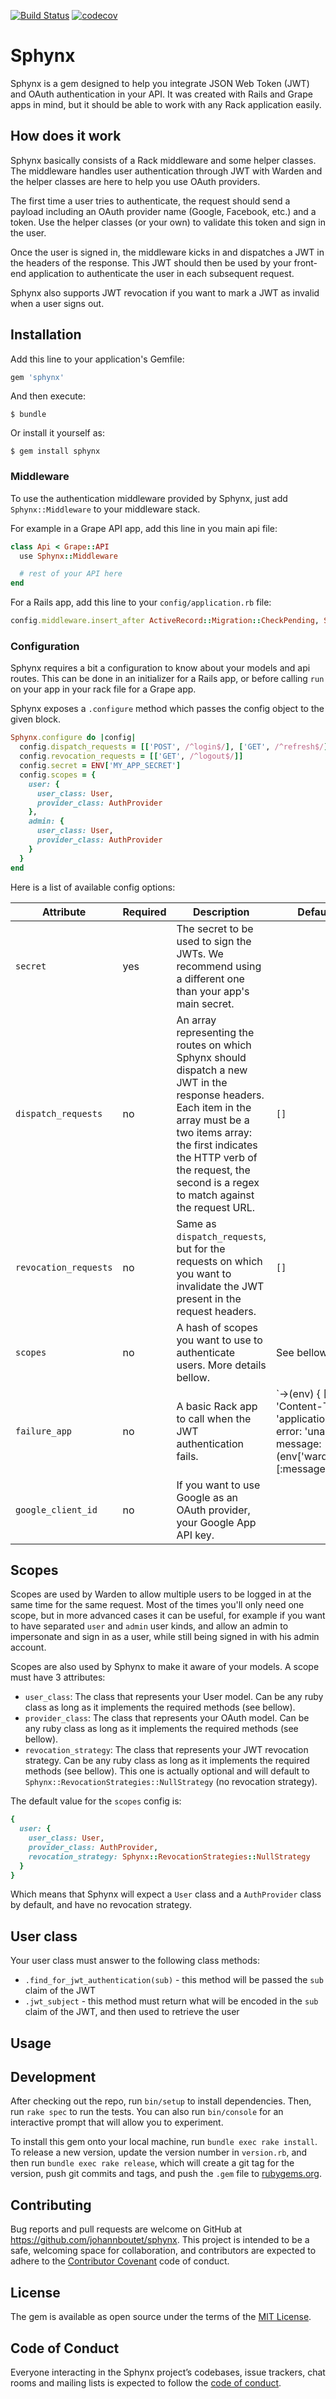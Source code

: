 [![Build Status](https://travis-ci.org/johannboutet/sphynx.svg?branch=master)](https://travis-ci.org/johannboutet/sphynx)
[![codecov](https://codecov.io/gh/johannboutet/sphynx/branch/master/graph/badge.svg)](https://codecov.io/gh/johannboutet/sphynx)

# Sphynx

Sphynx is a gem designed to help you integrate JSON Web Token (JWT) and OAuth authentication in your API. It was created with Rails and Grape apps in mind, but it should be able to work with any Rack application easily.

## How does it work

Sphynx basically consists of a Rack middleware and some helper classes. The middleware handles user authentication through JWT with Warden and the helper classes are here to help you use OAuth providers.

The first time a user tries to authenticate, the request should send a payload including an OAuth provider name (Google, Facebook, etc.) and a token. Use the helper classes (or your own) to validate this token and sign in the user.

Once the user is signed in, the middleware kicks in and dispatches a JWT in the headers of the response. This JWT should then be used by your front-end application to authenticate the user in each subsequent request.

Sphynx also supports JWT revocation if you want to mark a JWT as invalid when a user signs out.

## Installation

Add this line to your application's Gemfile:

```ruby
gem 'sphynx'
```

And then execute:

    $ bundle

Or install it yourself as:

    $ gem install sphynx

### Middleware

To use the authentication middleware provided by Sphynx, just add `Sphynx::Middleware` to your middleware stack.

For example in a Grape API app, add this line in you main api file:
```ruby
class Api < Grape::API
  use Sphynx::Middleware

  # rest of your API here
end
```

For a Rails app, add this line to your `config/application.rb` file:
```ruby
config.middleware.insert_after ActiveRecord::Migration::CheckPending, Sphynx::Middleware
```

### Configuration

Sphynx requires a bit a configuration to know about your models and api routes. This can be done in an initializer for a Rails app, or before calling `run` on your app in your rack file for a Grape app.

Sphynx exposes a `.configure` method which passes the config object to the given block.

```ruby
Sphynx.configure do |config|
  config.dispatch_requests = [['POST', /^login$/], ['GET', /^refresh$/]]
  config.revocation_requests = [['GET', /^logout$/]]
  config.secret = ENV['MY_APP_SECRET']
  config.scopes = {
    user: {
      user_class: User,
      provider_class: AuthProvider
    },
    admin: {
      user_class: User,
      provider_class: AuthProvider
    }
  }
end
```

Here is a list of available config options:

| Attribute | Required | Description | Default value |
| --------- | -------- | ----------- | ------------- |
| `secret` | yes | The secret to be used to sign the JWTs. We recommend using a different one than your app's main secret. |
| `dispatch_requests` | no | An array representing the routes on which Sphynx should dispatch a new JWT in the response headers. Each item in the array must be a two items array: the first indicates the HTTP verb of the request, the second is a regex to match against the request URL. | `[]` |
| `revocation_requests` | no | Same as `dispatch_requests`, but for the requests on which you want to invalidate the JWT present in the request headers. | `[]` |
| `scopes` | no | A hash of scopes you want to use to authenticate users. More details bellow. | See bellow. |
| `failure_app` | no | A basic Rack app to call when the JWT authentication fails. | `->(env) { [401, { 'Content-Type' => 'application/json' }, [{ error: 'unauthorized', message: (env['warden.options'][:message] || 'Unauthorized') }.to_json]] }` |
| `google_client_id` | no | If you want to use Google as an OAuth provider, your Google App API key. |

## Scopes

Scopes are used by Warden to allow multiple users to be logged in at the same time for the same request. Most of the times you'll only need one scope, but in more advanced cases it can be useful, for example if you want to have separated `user` and `admin` user kinds, and allow an admin to impersonate and sign in as a user, while still being signed in with his admin account.

Scopes are also used by Sphynx to make it aware of your models. A scope must have 3 attributes:
- `user_class`: The class that represents your User model. Can be any ruby class as long as it implements the required methods (see bellow).
- `provider_class`: The class that represents your OAuth model. Can be any ruby class as long as it implements the required methods (see bellow).
- `revocation_strategy`: The class that represents your JWT revocation strategy. Can be any ruby class as long as it implements the required methods (see bellow). This one is actually optional and will default to `Sphynx::RevocationStrategies::NullStrategy` (no revocation strategy).

The default value for the `scopes` config is:
```ruby
{
  user: {
    user_class: User,
    provider_class: AuthProvider,
    revocation_strategy: Sphynx::RevocationStrategies::NullStrategy
  }
}
```
Which means that Sphynx will expect a `User` class and a `AuthProvider` class by default, and have no revocation strategy.

## User class

Your user class must answer to the following class methods:
- `.find_for_jwt_authentication(sub)` -  this method will be passed the `sub` claim of the JWT
- `.jwt_subject` - this method must return what will be encoded in the `sub` claim of the JWT, and then used to retrieve the user 

## Usage


## Development

After checking out the repo, run `bin/setup` to install dependencies. Then, run `rake spec` to run the tests. You can also run `bin/console` for an interactive prompt that will allow you to experiment.

To install this gem onto your local machine, run `bundle exec rake install`. To release a new version, update the version number in `version.rb`, and then run `bundle exec rake release`, which will create a git tag for the version, push git commits and tags, and push the `.gem` file to [rubygems.org](https://rubygems.org).

## Contributing

Bug reports and pull requests are welcome on GitHub at https://github.com/johannboutet/sphynx. This project is intended to be a safe, welcoming space for collaboration, and contributors are expected to adhere to the [Contributor Covenant](http://contributor-covenant.org) code of conduct.

## License

The gem is available as open source under the terms of the [MIT License](https://opensource.org/licenses/MIT).

## Code of Conduct

Everyone interacting in the Sphynx project’s codebases, issue trackers, chat rooms and mailing lists is expected to follow the [code of conduct](https://github.com/[USERNAME]/sphynx/blob/master/CODE_OF_CONDUCT.md).
